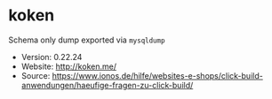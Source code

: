 # koken

Schema only dump exported via `mysqldump`

- Version: 0.22.24
- Website: http://koken.me/
- Source: https://www.ionos.de/hilfe/websites-e-shops/click-build-anwendungen/haeufige-fragen-zu-click-build/
